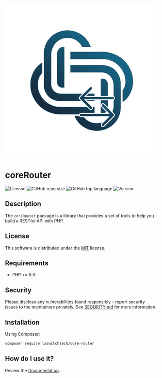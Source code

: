 <p align="center"><img src="dist/img/logo.png" /></p>

# coreRouter
![License](https://img.shields.io/github/license/LaswitchTech/coreRouter?style=for-the-badge)
![GitHub repo size](https://img.shields.io/github/repo-size/LaswitchTech/coreRouter?style=for-the-badge&logo=github)
![GitHub top language](https://img.shields.io/github/languages/top/LaswitchTech/coreRouter?style=for-the-badge)
![Version](https://img.shields.io/github/v/release/LaswitchTech/coreRouter?label=Version&style=for-the-badge)

## Description
The `coreRouter` package is a library that provides a set of tools to help you build a RESTful API with PHP.

## License
This software is distributed under the [MIT](LICENSE) license.

## Requirements
* PHP >= 8.0

## Security
Please disclose any vulnerabilities found responsibly – report security issues to the maintainers privately. See [SECURITY.md](SECURITY.md) for more information.

## Installation
Using Composer:
```sh
composer require laswitchtech/core-router
```

## How do I use it?
Review the [Documentation](docs/).
